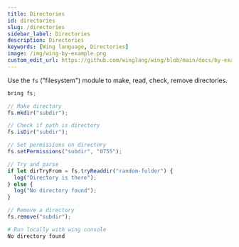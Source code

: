 ```yaml
---
title: Directories
id: directories
slug: /directories
sidebar_label: Directories
description: Directories
keywords: [Wing language, Directories]
image: /img/wing-by-example.png
custom_edit_url: https://github.com/winglang/wing/blob/main/docs/by-example/31-directories.md
---
```


Use the `fs` ("filesystem") module to make, read, check, remove directories.

```js playground example title="main.w"
bring fs;

// Make directory
fs.mkdir("subdir");

// Check if path is directory
fs.isDir("subdir");

// Set permissions on directory
fs.setPermissions("subdir", "0755");

// Try and parse
if let dirTryFrom = fs.tryReaddir("random-folder") {
  log("Directory is there");
} else {
  log("No directory found");
}

// Remove a directory
fs.remove("subdir");
```

```bash title="Wing console output"
# Run locally with wing console
No directory found
```




